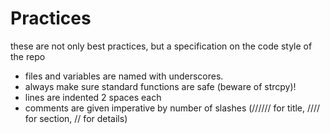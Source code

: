 # Practices

these are not only best practices, but a specification on the code style of the repo

* files and variables are named with underscores.
* always make sure standard functions are safe (beware of strcpy)!
* lines are indented 2 spaces each
* comments are given imperative by number of slashes (////// for title, //// for section, // for details)
